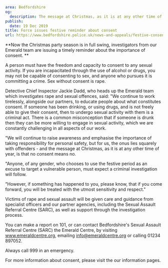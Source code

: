```yaml
area: Bedfordshire
og:
  description: The message at Christmas, as it is at any other time of year, is that no consent means no.
publish:
  date: 19 Dec 2019
title: Force issues festive reminder about consent
url: https://www.bedfordshire.police.uk/news-and-appeals/festive-consent-reminder-dec2019
```

**Now the Christmas party season is in full swing, investigators from our Emerald team are issuing a timely reminder about the importance of consent. **

A person must have the freedom and capacity to consent to any sexual activity. If you are incapacitated through the use of alcohol or drugs, you may not be capable of consenting to sex, and anyone who pursues it is committing a crime. Sex without consent is rape.

Detective Chief Inspector Jackie Dadd, who heads up the Emerald team which investigates rape and sexual offences, said: "We continue to work tirelessly, alongside our partners, to educate people about what constitutes consent. If someone has been drinking, or using drugs, and is not freely able to give their consent, then to undergo sexual activity with them is a criminal act. There is a common misconception that if someone is drunk then they can be more willing to engage in sexual activity, which we are constantly challenging in all aspects of our work.

"We will continue to raise awareness and emphasise the importance of taking responsibility for personal safety, but for us, the onus lies squarely with offenders - and the message at Christmas, as it is at any other time of year, is that no consent means no.

"Anyone, of any gender, who chooses to use the festive period as an excuse to target a vulnerable person, must expect a criminal investigation will follow.

"However, if something has happened to you, please know, that if you come forward, you will be treated with the utmost sensitivity and respect."

Victims of rape and sexual assault will be given care and guidance from specialist officers and our partner agencies, including the Sexual Assault Referral Centre (SARC), as well as support through the investigation process.

You can make a report on 101, or can contact Bedfordshire's Sexual Assault Referral Centre (SARC) the Emerald Centre, by visiting www.emeraldcentre.org, emailing info@emeraldcentre.org or calling 01234 897052.

Always call 999 in an emergency.

For more information about consent, please visit the our information pages.
